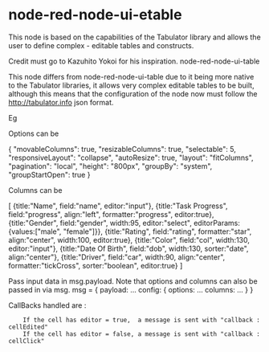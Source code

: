 # node-red-node-ui-etable
This node is based on the capabilities of the Tabulator library and allows 
the user to define complex - editable tables and constructs.

Credit must go to Kazuhito Yokoi for his inspiration. node-red-node-ui-table

This node differs from node-red-node-ui-table due to it being more native to
the Tabulator libraries, it allows very complex editable tables to be built, although this means that the configuration of the node now must follow the http://tabulator.info json format.

Eg

Options can be

{
    "movableColumns": true,
    "resizableColumns": true,
    "selectable": 5,
    "responsiveLayout": "collapse",
    "autoResize": true,
    "layout": "fitColumns",
    "pagination": "local",
    "height": "800px",
    "groupBy": "system",
    "groupStartOpen": true
}

Columns can be

[		{title:"Name", field:"name", editor:"input"},
		{title:"Task Progress", field:"progress", align:"left", formatter:"progress", editor:true},
		{title:"Gender", field:"gender", width:95, editor:"select", editorParams:{values:["male", "female"]}},
		{title:"Rating", field:"rating", formatter:"star", align:"center", width:100, editor:true},
		{title:"Color", field:"col", width:130, editor:"input"},
		{title:"Date Of Birth", field:"dob", width:130, sorter:"date", align:"center"},
		{title:"Driver", field:"car", width:90,  align:"center", formatter:"tickCross", sorter:"boolean", editor:true}
]

Pass input data in msg.payload. Note that options and columns can also be passed in via msg. 
msg = {
    payload: ...
    config: {
        options: ...
        columns: ...
    }
}

CallBacks handled are :

        If the cell has editor = true,  a message is sent with "callback : cellEdited" 
        If the cell has editor = false, a message is sent with "callback : cellClick"

